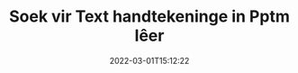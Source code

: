 ---
############################# Static ############################
layout: "auto-gen-signature"
date: 2022-03-01T15:12:22
draft: false
operation: Search
signaturetype: Text
fileformat: Pptm
productName: .NET
lang: af
productCode: net
otherformats: pdf doc docx docm dot dotm dotx odt ott rtf xls xlsx xlsm xlsb csv ods ots xltx xltm ppt pptx pps ppsx odp otp potx potm pptm ppsm
breadcrumb: Search Text signatures at Pptm with C#

############################# Head ############################
head_title: "Soek vir Text handtekeninge in Pptm lêer in C#"
head_description: "Gebruik .NET om na Text-handtekeninge in Pptm-lêers te soek deur 'n paar reëls kode te gebruik."

############################# Header ############################
title: "Soek vir Text handtekeninge in Pptm lêer"
description: ".NET se inheemse API laat toe om vir Text handtekeninge te soek in reeds ondertekende Pptm lêers. Voer gevorderde e-handtekeningsoektog binne jou {{Lêerformaat}} dokumente uit deur 'n paar reëls kode te gebruik."
bg_image: "https://cms.admin.containerize.com/templates/aspose/App_Themes/V3/images/bg/header1.png"
bg_overlay: false
button:
    enable: true

############################# SubMenu ############################
submenu:
    enable: true

    left:
        img_alt: "GroupDocs.Signature for .NET"
        image: "https://cms.admin.containerize.com/templates/groupdocs/images/product-logos/90x90-noborder/groupdocsature-net.png"
        product: "GroupDocs.Signature"
        platform: ".NET"



############################# About ############################
about:
    enable: true
    title: "Oor GroupDocs.Signature for .NET API"
    content: |
        [GroupDocs.Signature for .NET](https://products.groupdocs.com/signature/net/) verskaf .NET API vir die verwerking van dokumente met behulp van verskeie handtekeningtipes soos tekste, beelde, digitale sertifikate, strepieskodes, QR-kodes, seëls of metadata. Gebruikers kan elektroniese handtekeninge byvoeg, uitvee, opdateer, verifieer of soek binne PDF's, MS Word-dokumente, MS Excel-werkboeke, MS PowerPoint-aanbiedings, Adobe Photoshop-lêers en verskeie beeldformate, met bykomende ondersteuning vir die pasmaak van handtekeningeienskappe soos benodig.
    

############################# Steps ############################
steps:
    enable: true
    title_left: "Hoe om te soek vir Text handtekeninge in {{Lêerformaat}}"
    content_left: |
        [GroupDocs.Signature for .NET](https://products.groupdocs.com/signature/net/) maak dit makliker vir .NET-ontwikkelaars om vir Text-handtekeninge in Pptm-lêers vanaf hul toepassings te soek deur 'n paar maklike stappe te implementeer.
        
        * Skep 'n nuwe instansie van Signature-klas en gee brondokumentpad as 'n konstruktorparameter deur.
        * Instansieer die SearchOptions-objek volgens jou vereistes en spesifiseer soekopsies.
        * Bel Soekmetode van Signature-klasinstansie en gee SearchOptions daaraan.
        * Verwerk soekresultate volgens jou vereistes.

    title_right: "Stelselvereistes"
    content_right: |
        GroupDocs.Signature for .NET word op alle groot platforms en bedryfstelsels ondersteun. Voordat u die kode hieronder uitvoer, maak asseblief seker dat u die volgende voorvereistes op u stelsel geïnstalleer het.

        * Bedryfstelsels: Microsoft Windows, Linux, MacOS
        * Ontwikkelingsomgewings: Microsoft Visual Studio, Xamarin, MonoDevelop
        * Frameworks: .NET Framework, .NET Standard, .NET Core, Mono
        * Laai die nuutste weergawe van GroupDocs.Signature for .NET af vanaf [Nuget](https://www.nuget.org/packages/groupdocs.signature)
         
    code: |
        ```csharp    
                
        // Set up input Pptm file
        string filePath = "input.pptm";

        // Instantiate Signature for input file
        using (GroupDocs.Signature.Signature signature = new GroupDocs.Signature.Signature(filePath))
        {
                //Create search options
                TextSearchOptions options = new TextSearchOptions()
                {
                    // specify special pages to search on 
                    AllPages = false,
                    // single page number
                    PageNumber = 1,
                    // specify text match type
                    MatchType = TextMatchType.Contains,
                    // specify text pattern to search
                    Text = "Text signature"
                };

                // search for Text signatures in Pptm document
                List<TextSignature> signatures = signature.Search<TextSignature>(options);

                // process signatures which were found                
                foreach (TextSignature item in signatures)
                {
                    //...
                }
        }

        ```

############################# Demos ############################
demos:
    enable: true
    title: "Soek vir Text elektroniese handtekeninge Live Demo"
    content: |
       Deursoek die dokument vir verskeie elektroniese handtekeninge vir Pptm lêers op die oomblik deur die [GroupDocs.Signature App](https://products.groupdocs.app/signature/family) webwerf te besoek.

        
############################# More Formats ############################
more_formats:
    enable: true
    title: "Soek vir ander Text handtekeninge deur C# te gebruik"
    content: |
        "Elektroniese handtekeninge soek in verskeie dokumente. Soek handtekeninge van die een van die gewilde lêerformate soos hieronder getoon."
    format: 
           
       
back_to_top:
    enable: true
---